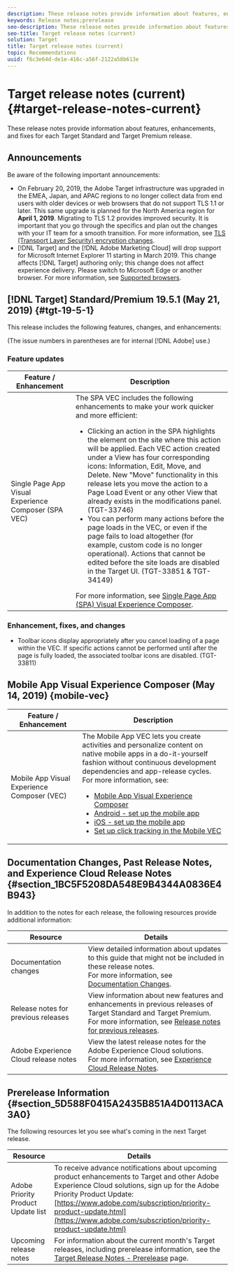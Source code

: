 ```yaml
---
description: These release notes provide information about features, enhancements, fixes, and known issues for each Target Standard and Target Premium release.
keywords: Release notes;prerelease
seo-description: These release notes provide information about features, enhancements, fixes, and known issues for each Adobe Target Standard and Target Premium release.
seo-title: Target release notes (current)
solution: Target
title: Target release notes (current)
topic: Recommendations
uuid: f6c3e64d-de1e-416c-a56f-2122a58b613e
---
```


# Target release notes (current){#target-release-notes-current}

These release notes provide information about features, enhancements, and fixes for each Target Standard and Target Premium release.

## Announcements

Be aware of the following important announcements:

* On February 20, 2019, the Adobe Target infrastructure was upgraded in the EMEA, Japan, and APAC regions to no longer collect data from end users with older devices or web browsers that do not support TLS 1.1 or later. This same upgrade is planned for the North America region for **April 1, 2019**. Migrating to TLS 1.2 provides improved security. It is important that you go through the specifics and plan out the changes with your IT team for a smooth transition. For more information, see [TLS (Transport Layer Security) encryption changes](/help/c-implementing-target/c-considerations-before-you-implement-target/tls-transport-layer-security-encryption.md).
* [!DNL Target] and the [!DNL Adobe Marketing Cloud] will drop support for Microsoft Internet Explorer 11 starting in March 2019. This change affects [!DNL Target] authoring only; this change does not affect experience delivery. Please switch to Microsoft Edge or another browser. For more information, see [Supported browsers](/help/c-implementing-target/c-considerations-before-you-implement-target/supported-browsers.md).

## [!DNL Target] Standard/Premium 19.5.1 (May 21, 2019) {#tgt-19-5-1}

This release includes the following features, changes, and enhancements:

(The issue numbers in parentheses are for internal [!DNL Adobe] use.)

### Feature updates

|Feature / Enhancement | Description |
| --- | --- |
|Single Page App Visual Experience Composer (SPA VEC)|The SPA VEC includes the following enhancements to make your work quicker and more efficient:<ul><li>Clicking an action in the SPA highlights the element on the site where this action will be applied. Each VEC action created under a View has four corresponding icons: Information, Edit, Move, and Delete. New "Move" functionality in this release lets you move the action to a Page Load Event or any other View that already exists in the modifications panel. (TGT-33746)</li><li>You can perform many actions before the page loads in the VEC, or even if the page fails to load altogether (for example, custom code is no longer operational). Actions that cannot be edited before the site loads are disabled in the Target UI. (TGT-33851 & TGT-34149)</li></ul>For more information, see [Single Page App (SPA) Visual Experience Composer](/help/c-experiences/spa-visual-experience-composer.md).|

### Enhancement, fixes, and changes

* Toolbar icons display appropriately after you cancel loading of a page within the VEC. If specific actions cannot be performed until after the page is fully loaded, the associated toolbar icons are disabled. (TGT-33811)

## Mobile App Visual Experience Composer (May 14, 2019) {mobile-vec}

|Feature / Enhancement | Description |
| --- | --- |
|Mobile App Visual Experience Composer (VEC)|The Mobile App VEC lets you create activities and personalize content on native mobile apps in a do-it-yourself fashion without continuous development dependencies and app-release cycles.<br>For more information, see:<ul><li>[Mobile App Visual Experience Composer](/help/c-target-mobile-app/c-mobile-visual-experience-composer/mobile-visual-experience-composer.md)</li><li>[Android - set up the mobile app](/help/c-target-mobile-app/c-mobile-visual-experience-composer/mobile-visual-experience-composer-android.md)</li><li>[iOS - set up the mobile app](/help/c-target-mobile-app/c-mobile-visual-experience-composer/mobile-visual-experience-composer-ios.md)</li><li>[Set up click tracking in the Mobile VEC](/help/c-target-mobile-app/c-mobile-visual-experience-composer/set-up-click-tracking-in-the-mobile-vec.md)</li></ul>|

## Documentation Changes, Past Release Notes, and Experience Cloud Release Notes {#section_1BC5F5208DA548E9B4344A0836E4B943}

In addition to the notes for each release, the following resources provide additional information:

|Resource|Details|
|--- |--- |
|Documentation changes|View detailed information about updates to this guide that might not be included in these release notes.<br>For more information, see [Documentation Changes](../r-release-notes/doc-change.md#reference_366123CF00994BACBBF9BBDF2C4D840C).|
|Release notes for previous releases|View information about new features and enhancements in previous releases of Target Standard and Target Premium.<br>For more information, see [Release notes for previous releases](../r-release-notes/release-notes-for-previous-releases.md).|
|Adobe Experience Cloud release notes|View the latest release notes for the Adobe Experience Cloud solutions.<br>For more information, see [Experience Cloud Release Notes](https://marketing.adobe.com/resources/help/en_US/whatsnew/).|

## Prerelease Information {#section_5D588F0415A2435B851A4D0113ACA3A0}

The following resources let you see what's coming in the next Target release.

|Resource|Details|
|--- |--- |
|Adobe Priority Product Update list|To receive advance notifications about upcoming product enhancements to Target and other Adobe Experience Cloud solutions, sign up for the Adobe Priority Product Update:<br>[https://www.adobe.com/subscription/priority-product-update.html](https://www.adobe.com/subscription/priority-product-update.html)|
|Upcoming release notes|For information about the current month's Target releases, including prerelease information, see the [Target Release Notes - Prerelease](/help/r-release-notes/target-release-notes.md) page.|